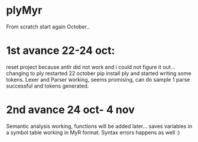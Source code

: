 # plyMyr

From scratch start again October..

# 1st avance 22-24 oct:
reset project because antlr did not work and i could not figure it out... changing to ply restarted 22 october
pip install ply and started writing some tokens.
Lexer and Parser working, seems promising, can do sample 1 parse successful and tokens generated. 


# 2nd avance 24 oct- 4 nov
Semantic analysis working, functions will be added later... saves variables in a symbol table working in MyR format. Syntax errors happens as well :) 
